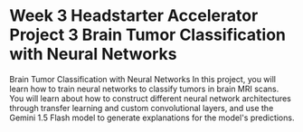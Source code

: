 # Week 3 Headstarter Accelerator Project 3 Brain Tumor Classification with Neural Networks
Brain Tumor Classification with Neural Networks
In this project, you will learn how to train neural networks to classify tumors in brain MRI scans. You will learn about how to construct different neural network architectures through transfer learning and custom convolutional layers, and use the Gemini 1.5 Flash model to generate explanations for the model's predictions.
